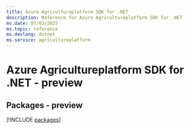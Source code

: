 ```yaml
---
title: Azure Agricultureplatform SDK for .NET
description: Reference for Azure Agricultureplatform SDK for .NET
ms.date: 07/03/2025
ms.topic: reference
ms.devlang: dotnet
ms.service: agricultureplatform
---
```

# Azure Agricultureplatform SDK for .NET - preview
## Packages - preview
[!INCLUDE [packages](agricultureplatform-index.md)]